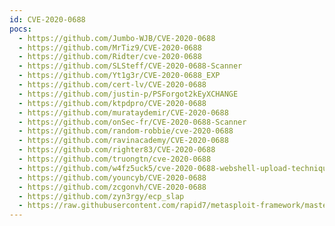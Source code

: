 ```yaml
---
id: CVE-2020-0688
pocs:
  - https://github.com/Jumbo-WJB/CVE-2020-0688
  - https://github.com/MrTiz9/CVE-2020-0688
  - https://github.com/Ridter/cve-2020-0688
  - https://github.com/SLSteff/CVE-2020-0688-Scanner
  - https://github.com/Yt1g3r/CVE-2020-0688_EXP
  - https://github.com/cert-lv/CVE-2020-0688
  - https://github.com/justin-p/PSForgot2kEyXCHANGE
  - https://github.com/ktpdpro/CVE-2020-0688
  - https://github.com/murataydemir/CVE-2020-0688
  - https://github.com/onSec-fr/CVE-2020-0688-Scanner
  - https://github.com/random-robbie/cve-2020-0688
  - https://github.com/ravinacademy/CVE-2020-0688
  - https://github.com/righter83/CVE-2020-0688
  - https://github.com/truongtn/cve-2020-0688
  - https://github.com/w4fz5uck5/cve-2020-0688-webshell-upload-technique
  - https://github.com/youncyb/CVE-2020-0688
  - https://github.com/zcgonvh/CVE-2020-0688
  - https://github.com/zyn3rgy/ecp_slap
  - https://raw.githubusercontent.com/rapid7/metasploit-framework/master/modules/exploits/windows/http/exchange_ecp_viewstate.rb
---
```

